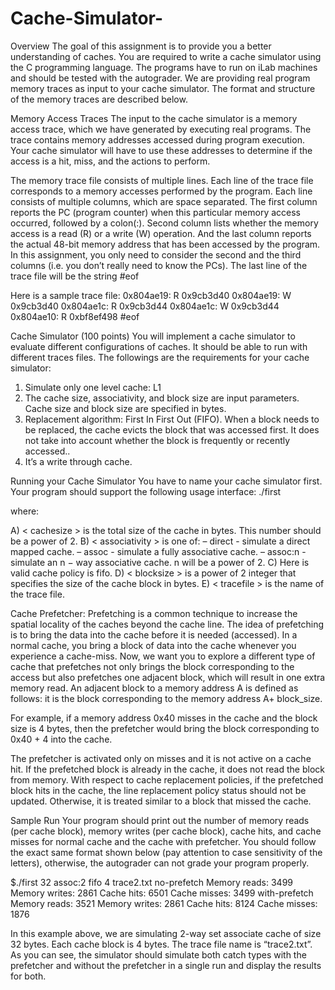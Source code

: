 # Cache-Simulator-

Overview
The goal of this assignment is to provide you a better understanding of caches. You
are required to write a cache simulator using the C programming language. The
programs have to run on iLab machines and should be tested with the autograder.
We are providing real program memory traces as input to your cache simulator.
The format and structure of the memory traces are described below.

Memory Access Traces
The input to the cache simulator is a memory access trace, which we have
generated by executing real programs. The trace contains memory addresses
accessed during program execution. Your cache simulator will have to use these
addresses to determine if the access is a hit, miss, and the actions to perform.

The memory trace file consists of multiple lines. Each line of the trace file
corresponds to a memory accesses performed by the program. Each line consists of
multiple columns, which are space separated. The first column reports the PC
(program counter) when this particular memory access occurred, followed by a
colon(:). Second column lists whether the memory access is a read (R) or a write
(W) operation. And the last column reports the actual 48-bit memory address that
has been accessed by the program. In this assignment, you only need to consider
the second and the third columns (i.e. you don’t really need to know the PCs). The
last line of the trace file will be the string #eof

Here is a sample trace file:
0x804ae19: R 0x9cb3d40
0x804ae19: W 0x9cb3d40
0x804ae1c: R 0x9cb3d44
0x804ae1c: W 0x9cb3d44
0x804ae10: R 0xbf8ef498
#eof 

Cache Simulator (100 points)
You will implement a cache simulator to evaluate different configurations of
caches. It should be able to run with different traces files. The followings are the
requirements for your cache simulator:

1. Simulate only one level cache: L1
2. The cache size, associativity, and block size are input parameters. Cache size
and block size are specified in bytes.
3. Replacement algorithm: First In First Out (FIFO). When a block needs to be
replaced, the cache evicts the block that was accessed first. It does not take into
account whether the block is frequently or recently accessed..
4. It’s a write through cache.

Running your Cache Simulator
 You have to name your cache simulator first. Your program should support the
following usage interface:
./first <cache size> <associativity><cache policy> <block size> <trace file>
  
where:

 A) < cachesize > is the total size of the cache in bytes. This number should be a
power of 2.
 B) < associativity > is one of:
– direct - simulate a direct mapped cache.
– assoc - simulate a fully associative cache.
 – assoc:n - simulate an n − way associative cache. n will be a power of 2.
C) <cache policy> Here is valid cache policy is fifo.
D) < blocksize > is a power of 2 integer that specifies the size of the cache block in
bytes.
E) < tracefile > is the name of the trace file.
  
Cache Prefetcher:
Prefetching is a common technique to increase the spatial locality of the caches
beyond the cache line. The idea of prefetching is to bring the data into the cache
before it is needed (accessed). In a normal cache, you bring a block of data into the
cache whenever you experience a cache-miss. Now, we want you to explore a
different type of cache that prefetches not only brings the block corresponding to
the access but also prefetches one adjacent block, which will result in one extra
memory read. An adjacent block to a memory address A is defined as follows: it is
the block corresponding to the memory address A+ block_size.

For example, if a memory address 0x40 misses in the cache and the block size is 4
bytes, then the prefetcher would bring the block corresponding to 0x40 + 4 into the
cache.

The prefetcher is activated only on misses and it is not active on a cache hit. If the
prefetched block is already in the cache, it does not read the block from memory.
With respect to cache replacement policies, if the prefetched block hits in the
cache, the line replacement policy status should not be updated. Otherwise, it
is treated similar to a block that missed the cache.

Sample Run
Your program should print out the number of memory reads (per cache block),
memory writes (per cache block), cache hits, and cache misses for normal cache
and the cache with prefetcher. You should follow the exact same format shown
below (pay attention to case sensitivity of the letters), otherwise, the autograder
can not grade your program properly.

$./first 32 assoc:2 fifo 4 trace2.txt
no-prefetch
Memory reads: 3499
Memory writes: 2861
Cache hits: 6501
Cache misses: 3499
with-prefetch
Memory reads: 3521
Memory writes: 2861
Cache hits: 8124
Cache misses: 1876

In this example above, we are simulating 2-way set associate cache of size 32
bytes. Each cache block is 4 bytes. The trace file name is “trace2.txt”.
As you can see, the simulator should simulate both catch types with the prefetcher
and without the prefetcher in a single run and display the results for both. 
